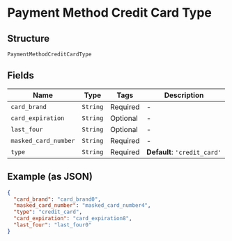 
# Payment Method Credit Card Type

## Structure

`PaymentMethodCreditCardType`

## Fields

| Name | Type | Tags | Description |
|  --- | --- | --- | --- |
| `card_brand` | `String` | Required | - |
| `card_expiration` | `String` | Optional | - |
| `last_four` | `String` | Optional | - |
| `masked_card_number` | `String` | Required | - |
| `type` | `String` | Required | **Default**: `'credit_card'` |

## Example (as JSON)

```json
{
  "card_brand": "card_brand0",
  "masked_card_number": "masked_card_number4",
  "type": "credit_card",
  "card_expiration": "card_expiration8",
  "last_four": "last_four0"
}
```


